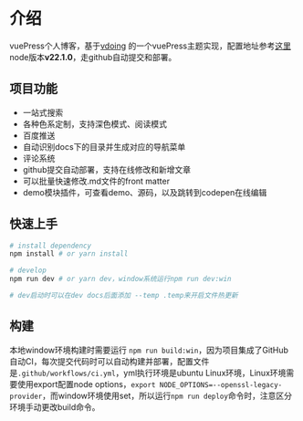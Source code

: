 # 介绍

vuePress个人博客，基于[vdoing](https://github.com/xugaoyi/vuepress-theme-vdoing) 的一个vuePress主题实现，配置地址参考[这里](https://doc.xugaoyi.com/) node版本**v22.1.0**，走github自动提交和部署。


## 项目功能
* 一站式搜索
* 各种色系定制，支持深色模式、阅读模式
* 百度推送
* 自动识别docs下的目录并生成对应的导航菜单
* 评论系统
* github提交自动部署，支持在线修改和新增文章
* 可以批量快速修改.md文件的front matter
* demo模块插件，可查看demo、源码，以及跳转到codepen在线编辑


## 快速上手

```bash
# install dependency
npm install # or yarn install

# develop
npm run dev # or yarn dev，window系统运行npm run dev:win

# dev启动时可以在dev docs后面添加 --temp .temp来开启文件热更新
```

## 构建

本地window环境构建时需要运行 ```npm run build:win```，因为项目集成了GitHub 自动CI，每次提交代码时可以自动构建并部署，配置文件是```.github/workflows/ci.yml```，yml执行环境是ubuntu Linux环境，Linux环境需要使用export配置node options，```export NODE_OPTIONS=--openssl-legacy-provider```，而window环境使用set，所以运行```npm run deploy```命令时，注意区分环境手动更改build命令。